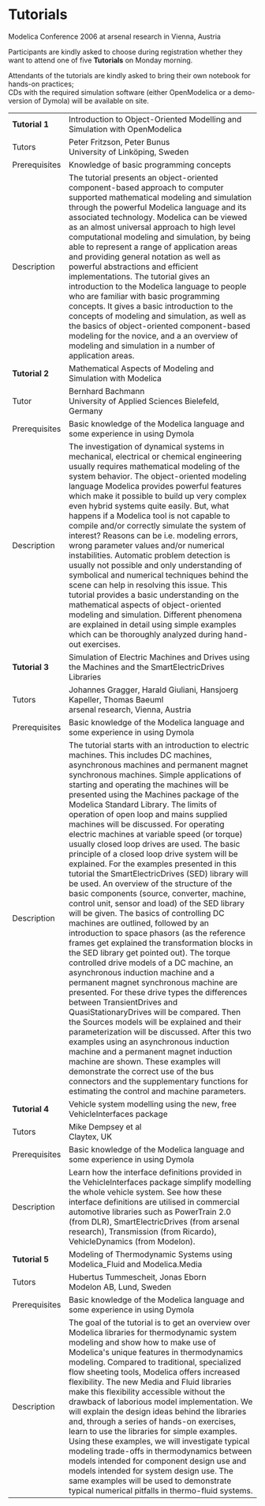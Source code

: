 ---
---

Tutorials
=========

Modelica Conference 2006 at arsenal research in Vienna, Austria

Participants are kindly asked to choose during registration whether they want to attend one of five **Tutorials** on Monday morning.

Attendants of the tutorials are kindly asked to bring their own notebook for hands-on practices;  
CDs with the required simulation software (either OpenModelica or a demo-version of Dymola) will be available on site.

|     |     |
| --- | --- |
| **Tutorial 1** | Introduction to Object-Oriented Modelling and Simulation with OpenModelica |
| Tutors | Peter Fritzson, Peter Bunus  <br>University of Linköping, Sweden |
| Prerequisites | Knowledge of basic programming concepts |
| Description | The tutorial presents an object-oriented component-based approach to computer supported mathematical modeling and simulation through the powerful Modelica language and its associated technology. Modelica can be viewed as an almost universal approach to high level computational modeling and simulation, by being able to represent a range of application areas and providing general notation as well as powerful abstractions and efficient implementations. The tutorial gives an introduction to the Modelica language to people who are familiar with basic programming concepts. It gives a basic introduction to the concepts of modeling and simulation, as well as the basics of object-oriented component-based modeling for the novice, and a an overview of modeling and simulation in a number of application areas. |
| **Tutorial 2** | Mathematical Aspects of Modeling and Simulation with Modelica |
| Tutor | Bernhard Bachmann  <br>University of Applied Sciences Bielefeld, Germany |
| Prerequisites | Basic knowledge of the Modelica language and some experience in using Dymola |
| Description | The investigation of dynamical systems in mechanical, electrical or chemical engineering usually requires mathematical modeling of the system behavior. The object-oriented modeling language Modelica provides powerful features which make it possible to build up very complex even hybrid systems quite easily. But, what happens if a Modelica tool is not capable to compile and/or correctly simulate the system of interest? Reasons can be i.e. modeling errors, wrong parameter values and/or numerical instabilities. Automatic problem detection is usually not possible and only understanding of symbolical and numerical techniques behind the scene can help in resolving this issue. This tutorial provides a basic understanding on the mathematical aspects of object-oriented modeling and simulation. Different phenomena are explained in detail using simple examples which can be thoroughly analyzed during hand-out exercises. |
| **Tutorial 3** | Simulation of Electric Machines and Drives using the Machines and the SmartElectricDrives Libraries |
| Tutors | Johannes Gragger, Harald Giuliani, Hansjoerg Kapeller, Thomas Baeuml  <br>arsenal research, Vienna, Austria |
| Prerequisites | Basic knowledge of the Modelica language and some experience in using Dymola |
| Description | The tutorial starts with an introduction to electric machines. This includes DC machines, asynchronous machines and permanent magnet synchronous machines. Simple applications of starting and operating the machines will be presented using the Machines package of the Modelica Standard Library. The limits of operation of open loop and mains supplied machines will be discussed. For operating electric machines at variable speed (or torque) usually closed loop drives are used. The basic principle of a closed loop drive system will be explained. For the examples presented in this tutorial the SmartElectricDrives (SED) library will be used. An overview of the structure of the basic components (source, converter, machine, control unit, sensor and load) of the SED library will be given. The basics of controlling DC machines are outlined, followed by an introduction to space phasors (as the reference frames get explained the transformation blocks in the SED library get pointed out). The torque controlled drive models of a DC machine, an asynchronous induction machine and a permanent magnet synchronous machine are presented. For these drive types the differences between TransientDrives and QuasiStationaryDrives will be compared. Then the Sources models will be explained and their parameterization will be discussed. After this two examples using an asynchronous induction machine and a permanent magnet induction machine are shown. These examples will demonstrate the correct use of the bus connectors and the supplementary functions for estimating the control and machine parameters. |
| **Tutorial 4** | Vehicle system modelling using the new, free VehicleInterfaces package |
| Tutors | Mike Dempsey et al  <br>Claytex, UK |
| Prerequisites | Basic knowledge of the Modelica language and some experience in using Dymola |
| Description | Learn how the interface definitions provided in the VehicleInterfaces package simplify modelling the whole vehicle system. See how these interface definitions are utilised in commercial automotive libraries such as PowerTrain 2.0 (from DLR), SmartElectricDrives (from arsenal research), Transmission (from Ricardo), VehicleDynamics (from Modelon). |
| **Tutorial 5** | Modeling of Thermodynamic Systems using Modelica_Fluid and Modelica.Media |
| Tutors | Hubertus Tummescheit, Jonas Eborn  <br>Modelon AB, Lund, Sweden |
| Prerequisites | Basic knowledge of the Modelica language and some experience in using Dymola |
| Description | The goal of the tutorial is to get an overview over Modelica libraries for thermodynamic system modeling and show how to make use of Modelica's unique features in thermodynamics modeling. Compared to traditional, specialized flow sheeting tools, Modelica offers increased flexibility. The new Media and Fluid libraries make this flexibility accessible without the drawback of laborious model implementation. We will explain the design ideas behind the libraries and, through a series of hands-on exercises, learn to use the libraries for simple examples. Using these examples, we will investigate typical modeling trade-offs in thermodynamics between models intended for component design use and models intended for system design use. The same examples will be used to demonstrate typical numerical pitfalls in thermo-fluid systems. |
